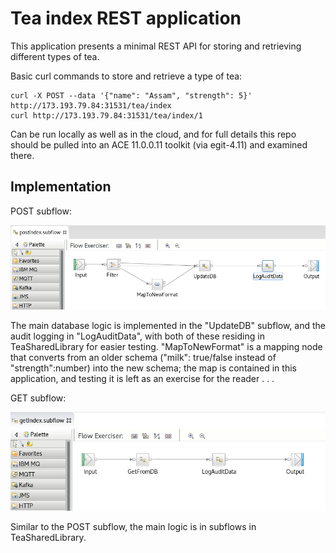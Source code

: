 # Tea index REST application

This application presents a minimal REST API for storing and retrieving different types of tea.

Basic curl commands to store and retrieve a type of tea:
```
curl -X POST --data '{"name": "Assam", "strength": 5}' http://173.193.79.84:31531/tea/index
curl http://173.193.79.84:31531/tea/index/1
```

Can be run locally as well as in the cloud, and for full details this repo should be pulled into an ACE 11.0.0.11 toolkit (via egit-4.11) and examined there.

## Implementation

POST subflow:

![POST subflow](post-index-subflow.png)

The main database logic is implemented in the "UpdateDB" subflow, and the audit logging in "LogAuditData", with both of these residing in TeaSharedLibrary for easier testing. "MapToNewFormat" is a mapping node that converts from an older schema ("milk": true/false instead of "strength":number) into the new schema; the map is contained in this application, and testing it is left as an exercise for the reader . . .


GET subflow:

![GET subflow](get-index-subflow.png)

Similar to the POST subflow, the main logic is in subflows in TeaSharedLibrary.
